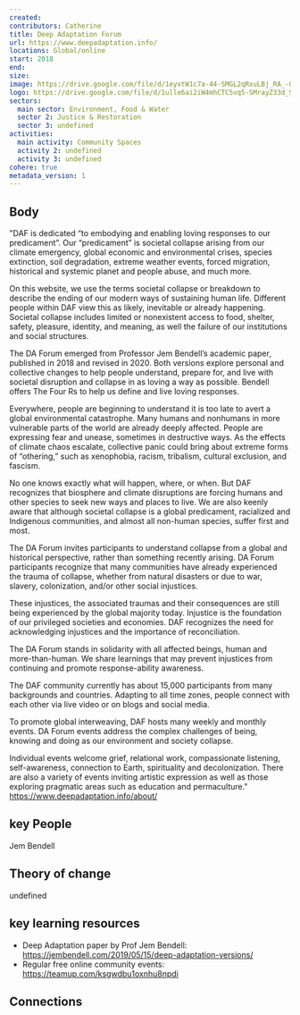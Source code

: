 ```yaml
---
created:
contributors: Catherine
title: Deep Adaptation Forum
url: https://www.deepadaptation.info/
locations: Global/online
start: 2018
end: 
size: 
image: https://drive.google.com/file/d/1eyxtW1c7a-44-SMGL2qRxuLBj_RA_-QV/view?usp=drive_link
logo: https://drive.google.com/file/d/1ulle6ai2iW4mhCTC5vq5-SMrayZ33d_S/view?usp=drive_link
sectors:
  main sector: Environment, Food & Water
  sector 2: Justice & Restoration
  sector 3: undefined
activities: 
  main activity: Community Spaces
  activity 2: undefined
  activity 3: undefined
cohere: true
metadata_version: 1
---
```



## Body

"DAF is dedicated “to embodying and enabling loving responses to our predicament”. Our “predicament” is societal collapse arising from our climate emergency, global economic and environmental crises, species extinction, soil degradation, extreme weather events, forced migration, historical and systemic planet and people abuse, and much more. 

On this website, we use the terms societal collapse or breakdown to describe the ending of our modern ways of sustaining human life. Different people within DAF view this as likely, inevitable or already happening. Societal collapse includes limited or nonexistent access to food, shelter, safety, pleasure, identity, and meaning, as well the failure of our institutions and social structures. 

The DA Forum emerged from Professor Jem Bendell’s academic paper, published in 2018 and revised in 2020. Both versions explore personal and collective changes to help people understand, prepare for, and live with societal disruption and collapse in as loving a way as possible. Bendell offers The Four Rs to help us define and live loving responses.

Everywhere, people are beginning to understand it is too late to avert a global environmental catastrophe. Many humans and nonhumans in more vulnerable parts of the world are already deeply affected. People are expressing fear and unease, sometimes in destructive ways. As the effects of climate chaos escalate, collective panic could bring about extreme forms of “othering,” such as xenophobia, racism, tribalism, cultural exclusion, and fascism.

No one knows exactly what will happen, where, or when. But DAF recognizes that biosphere and climate disruptions are forcing humans and other species to seek new ways and places to live. We are also keenly aware that although societal collapse is a global predicament, racialized and Indigenous communities, and almost all non-human species, suffer first and most. 

The DA Forum invites participants to understand collapse from a global and historical perspective, rather than something recently arising. DA Forum participants recognize that many communities have already experienced the trauma of collapse, whether from natural disasters or due to war, slavery, colonization, and/or other social injustices. 

These injustices, the associated traumas and their consequences are still being experienced by the global majority today. Injustice is the foundation of our privileged societies and economies. DAF recognizes the need for acknowledging injustices and the importance of reconciliation. 

The DA Forum stands in solidarity with all affected beings, human and more-than-human. We share learnings that may prevent injustices from continuing and promote response-ability awareness. 

The DAF community currently has about 15,000 participants from many backgrounds and countries. Adapting to all time zones, people connect with each other via live video or on blogs and social media. 

To promote global interweaving, DAF hosts many weekly and monthly events. DA Forum events address the complex challenges of being, knowing and doing as our environment and society collapse. 

Individual events welcome grief, relational work, compassionate listening, self-awareness, connection to Earth, spirituality and decolonization. There are also a variety of events inviting artistic expression as well as those exploring pragmatic areas such as education and permaculture."
https://www.deepadaptation.info/about/ 

## key People

Jem Bendell

## Theory of change

undefined

## key learning resources

- Deep Adaptation paper by Prof Jem Bendell: https://jembendell.com/2019/05/15/deep-adaptation-versions/ 
- Regular free online community events: https://teamup.com/ksgwdbu1oxnhu8npdi 

## Connections



